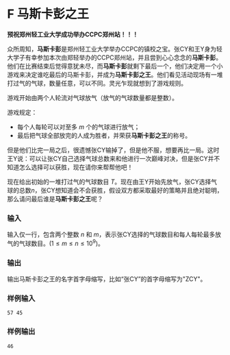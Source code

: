 # F 马斯卡彭之王

**预祝郑州轻工业大学成功举办CCPC郑州站！！！**

众所周知，**马斯卡彭**是郑州轻工业大学举办CCPC的镇校之宝。张CY和王Y身为轻大学子有幸参加本次由郑轻举办的CCPC郑州站，并且尝到心心念念的**马斯卡彭**。他们在比赛结束后觉得意犹未尽，而**马斯卡彭**就剩下最后一个，他们决定用一个小游戏来决定谁吃最后的马斯卡彭，并成为**马斯卡彭之王**。他们看见活动现场有一堆打过气的气球，数量任意，可以不同。灵光乍现就想到了游戏规则。

游戏开始由两个人轮流对气球放气（放气的气球数量都是整数）。

游戏规定：

- 每个人每轮可以对至多 $m$ 个的气球进行放气；
- 最后把气球全部放完的人成为胜者，并荣获**马斯卡彭之王**的称号。

但是他们比完一局之后，很遗憾张CY输掉了，但是他不服，想要再比一局。这时王Y说：可以让张CY自己选择气球总数来和他进行一次巅峰对决，但是张CY并不知道怎么选择可以获胜，现在请你来帮帮他吧！

现在给出初始的一堆打过气的气球数目 $T$。现在由王Y开始先放气，张CY选择气球的总数$n$，张CY想知道会不会获胜，假设双方都采取最好的策略并且绝对聪明，那么请问最后谁是**马斯卡彭之王**呢？

### 输入

输入仅一行，包含两个整数 $n$ 和 $m$，表示张CY选择的气球数目和每人每轮最多放气的气球数目。($1 \leq m \leq n \leq 10^9$)。

### 输出

输出马斯卡彭之王的名字首字母缩写，比如“张CY”的首字母缩写为"ZCY"。

### 样例输入

```
57 45
```

### 样例输出

```
46
```
